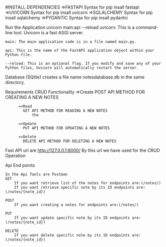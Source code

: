 #INSTALL DEPENDENCIES
    =>FASTAPI 
        Syntax for pip insall fastapi
    =>UVICORN
        Syntax for pip insall uvicorn
    =>SQLALCHEMY
        Syntax for pip insall sqlalchemy
    =>PYDANTIC
        Syntax for pip insall pydantic

Run the Application 
    uvicorn main:api --reload
    uvicorn: This is a command-line tool. Uvicorn is a fast ASGI server. 
      
    main: The main application code is in a file named main.py.

    api: This is the name of the FastAPI application object within your Python file.

    --reload: This is an optional flag. If you modify and save any of your Python files, Uvicorn will automatically restart the server. 

Database (SQlite)
     creates a file name notesdatabase.db in the same directory.
 
Requirements 
    CRUD Functionality
          =>Create 
            POST API METHOD FOR CREATING A NEW NOTES 

          =>Read 
            GET API METHOD FOR READING A NEW NOTES 
                the

          =>Update
            PUT API METHOD FOR UPDATING A NEW NOTES 

          =>Delete
            DELETE API METHOD FOR DELETING A NEW NOTES 

Fast API url are  http://127.0.0.1:8000/
     By this url we have used for the CRUD Operation 
     
Api End points

    In the Api Tools are Postman
    GET 
        If you want retrieve list of the notes for endpoints are:(/notes/)
        If you want retrieve specific note by its ID endpoints are:(/notes/{note_id})

    POST
        If you want creating a notes for endpoints are:(/notes/)

    PUT
        If you want update specific note by its ID endpoints are:(/notes/{note_id})
       
    DELETE
        If you want delete specific note by its ID endpoints are:(/notes/{note_id})
 